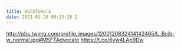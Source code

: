 ```yaml
---
title: WalkToWork
date: 2021-01-26 09:13:28 Z
---
```


 http://pbs.twimg.com/profile_images/1200120832414142465/L_Bojb-w_normal.jpg#MSFTAdvocate https://t.co/6vw4LAp9Dw